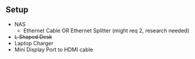 ## Setup
- NAS
	- Ethernet Cable
	  OR
	  Ethernet Splitter (might req 2, research needed)
- ~~L Shaped Desk~~
- Laptop Charger
- Mini Display Port to HDMI cable

